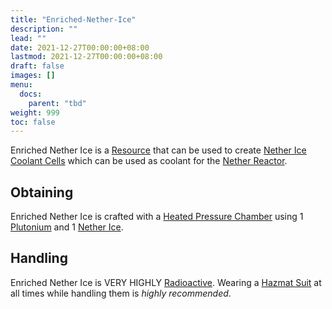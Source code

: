 ```yaml
---
title: "Enriched-Nether-Ice"
description: ""
lead: ""
date: 2021-12-27T00:00:00+08:00
lastmod: 2021-12-27T00:00:00+08:00
draft: false
images: []
menu: 
  docs:
    parent: "tbd"
weight: 999
toc: false
---
```


Enriched Nether Ice is a [Resource](https://github.com/Slimefun/Slimefun4/wiki/Resources) that can be used to create [Nether Ice Coolant Cells](https://github.com/Slimefun/Slimefun4/wiki/Coolant-Cells) which can be used as coolant for the [Nether Reactor](https://github.com/Slimefun/Slimefun4/wiki/Reactors).

## Obtaining

Enriched Nether Ice is crafted with a [Heated Pressure Chamber](https://github.com/Slimefun/Slimefun4/wiki/Heated-Pressure-Chamber) using 1 [Plutonium](https://github.com/Slimefun/Slimefun4/wiki/Plutonium) and 1 [Nether Ice](https://github.com/Slimefun/Slimefun4/wiki/Nether-Ice).

## Handling

Enriched Nether Ice is VERY HIGHLY [Radioactive](https://github.com/Slimefun/Slimefun4/wiki/Radiation). Wearing a [Hazmat Suit](https://github.com/Slimefun/Slimefun4/wiki/Armor#hazmat-suit) at all times while handling them is *highly recommended*.
